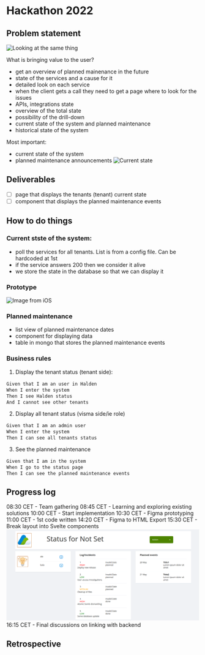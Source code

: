 # Hackathon 2022

## Problem statement

![Looking at the same thing](https://www.sloww.co/wp-content/uploads/2020/08/The-Blind-Men-and-the-Elephant.png)

What is bringing value to the user?
- get an overview of planned mainenance in the future
- state of the services and a cause for it
- detailed look on each service
- when the client gets a call they need to get a page where to look for the issues
- APIs, integrations state
- overview of the total state
- possibility of the drill-down
- current state of the system and planned maintenance
- historical state of the system

Most important:
- current state of the system
- planned maintenance announcements
![Current state](https://wac-cdn.atlassian.com/dam/jcr:fb5dbd0c-a8a8-4f70-b68b-87504511ca6c/dropbox-nodropshadow.png?cdnVersion=245)

## Deliverables
- [ ] page that displays the tenants (tenant) current state
- [ ] component that displays the planned maintenance events

## How to do things

### Current stste of the system: 
-  poll the services for all tenants. List is from a config file. Can be hardcoded at 1st
-  if the service answers 200 then we consider it alive
-  we store the state in the database so that we can display it

### Prototype
![Image from iOS](https://user-images.githubusercontent.com/72201489/157202714-b3ca8627-b4f1-4b81-a24b-ccfc1fcbfd13.jpg)

### Planned maintenance
- list view of planned maintenance dates
- component for displaying data
- table in mongo that stores the planned maintenance events

### Business rules
1. Display the tenant status (tenant side):
```
Given that I am an user in Halden
When I enter the system 
Then I see Halden status
And I cannot see other tenants
```

2. Display all tenant status (visma side/ie role)
```
Given that I am an admin user
When I enter the system
Then I can see all tenants status
```

3. See the planned maintenance
```
Given that I am in the system
When I go to the status page
Then I can see the planned maintenance events
```

## Progress log
08:30 CET - Team gathering
08:45 CET - Learning and exploring existing solutions
10:00 CET - Start implementation
10:30 CET - Figma prototyping
11:00 CET - 1st code written
14:20 CET - Figma to HTML Export
15:30 CET - Break layout into Svelte components
![Real deal](/doc/img/img_01.png)
16:15 CET - Final discussions on linking with backend


## Retrospective

